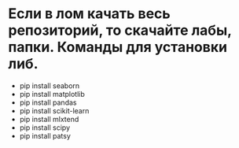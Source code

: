# Если в лом качать весь репозиторий, то скачайте лабы, папки. Команды для установки либ.
- pip install seaborn
- pip install matplotlib
- pip install pandas
- pip install scikit-learn
- pip install mlxtend
- pip install scipy
- pip install patsy